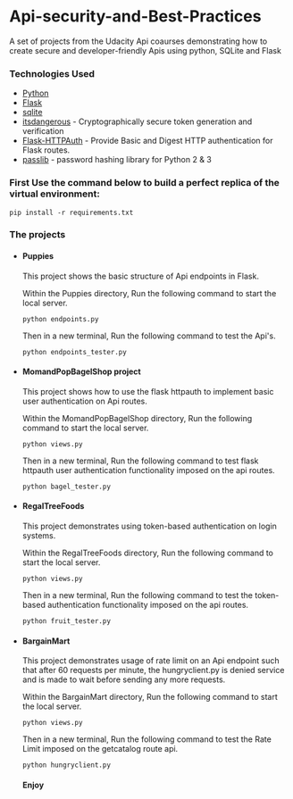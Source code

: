 # Api-security-and-Best-Practices
A set of projects from the Udacity Api coaurses demonstrating how to create secure and developer-friendly Apis using python, SQLite and Flask

### Technologies Used

* [Python](https://www.python.org)
* [Flask](http://flask.pocoo.org/)
* [sqlite](https://www.sqlite.org/)
* [itsdangerous](https://pythonhosted.org/itsdangerous/) - Cryptographically secure token generation and verification
* [Flask-HTTPAuth](https://github.com/miguelgrinberg/Flask-HTTPAuth) - Provide Basic and Digest HTTP authentication for Flask routes.
* [passlib](https://passlib.readthedocs.io/en/stable/) - password hashing library for Python 2 & 3


### First Use the command below to build a perfect replica of the virtual environment:

```
pip install -r requirements.txt
```

### The projects 

* #### Puppies
  This project shows the basic structure of Api endpoints in Flask.

  Within the Puppies directory, Run the following command to start the local server. 
  ```
  python endpoints.py
  ```
  Then in a new terminal, Run the following command to test the Api's.
  ```
  python endpoints_tester.py
  ```

* #### MomandPopBagelShop project
  This project shows how to use the flask httpauth to implement basic user authentication on Api routes.

  Within the MomandPopBagelShop directory, Run the following command to start the local server. 
  ```
  python views.py
  ```
  Then in a new terminal, Run the following command to test flask httpauth user authentication functionality imposed on the api routes.
  ```
  python bagel_tester.py
  ```

* #### RegalTreeFoods
  This project demonstrates using token-based authentication on login systems.

  Within the RegalTreeFoods directory, Run the following command to start the local server. 
  ```
  python views.py
  ```
  Then in a new terminal, Run the following command to test the token-based authentication functionality imposed on the api routes.
  ```
  python fruit_tester.py
  ```

* #### BargainMart
  This project demonstrates usage of rate limit on an Api endpoint such that after 60 requests per minute, the hungryclient.py is denied service and is made to wait before sending any more requests.
  
  Within the BargainMart directory, Run the following command to start the local server. 
  ```
  python views.py
  ```
  Then in a new terminal, Run the following command to test the Rate Limit imposed on the getcatalog route api.
  ```
  python hungryclient.py
  ```

  #### Enjoy
